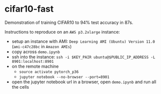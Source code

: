# cifar10-fast

Demonstration of training CIFAR10 to 94% test accuracy in 87s.

Instructions to reproduce on an `AWS p3.2xlarge` instance:
- setup an instance with AMI: `Deep Learning AMI (Ubuntu) Version 11.0` (`ami-c47c28bc` in `Amazon AMIs`)
- copy across `demo.ipynb`
- ssh into the instance: `ssh -i $KEY_PAIR ubuntu@$PUBLIC_IP_ADDRESS -L 8901:localhost:8901`
- on the remote machine
    - `source activate pytorch_p36`
    - `jupyter notebook --no-browser --port=8901`
 - open the jupyter notebook url in a browser, open `demo.ipynb` and run all the cells


